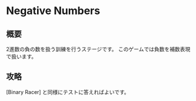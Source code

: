 # Negative Numbers

## 概要

2進数の負の数を扱う訓練を行うステージです。
このゲームでは負数を補数表現で扱います。

## 攻略

[Binary Racer] と同様にテストに答えればよいです。
